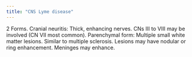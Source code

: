 ```yaml
---
title: "CNS Lyme disease"
---
```

2 Forms. Cranial neuritis: Thick, enhancing nerves. CNs III to VIII may be involved (CN VII most common). Parenchymal form: Multiple small white matter lesions. Similar to multiple sclerosis. Lesions may have nodular or ring enhancement. Meninges may enhance.


